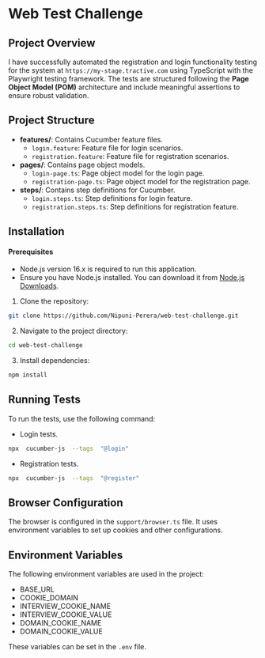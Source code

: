 # Web Test Challenge

## Project Overview

I have successfully automated the registration and login functionality testing for the system at `https://my-stage.tractive.com` using TypeScript with the Playwright testing framework. The tests are structured following the **Page Object Model (POM)** architecture and include meaningful assertions to ensure robust validation.

## Project Structure

- **features/**: Contains Cucumber feature files.
  - `login.feature`: Feature file for login scenarios.
  - `registration.feature`: Feature file for registration scenarios.
- **pages/**: Contains page object models.
  - `login-page.ts`: Page object model for the login page.
  - `registration-page.ts`: Page object model for the registration page.
- **steps/**: Contains step definitions for Cucumber.
  - `login.steps.ts`: Step definitions for login feature.
  - `registration.steps.ts`: Step definitions for registration feature.

## Installation

#### Prerequisites

- Node.js version 16.x is required to run this application.
- Ensure you have Node.js installed. You can download it from [Node.js Downloads](https://nodejs.org/).

1. Clone the repository:

```bash
git clone https://github.com/Nipuni-Perera/web-test-challenge.git
```

2. Navigate to the project directory:

```bash
cd web-test-challenge
```

3. Install dependencies:

```bash
npm install
```

## Running Tests

To run the tests, use the following command:

- Login tests.

```bash
npx  cucumber-js  --tags  "@login"
```

- Registration tests.

```bash
npx  cucumber-js  --tags  "@register"
```

## Browser Configuration

The browser is configured in the `support/browser.ts` file. It uses environment variables to set up cookies and other configurations.

## Environment Variables

The following environment variables are used in the project:

- BASE_URL
- COOKIE_DOMAIN
- INTERVIEW_COOKIE_NAME
- INTERVIEW_COOKIE_VALUE
- DOMAIN_COOKIE_NAME
- DOMAIN_COOKIE_VALUE

These variables can be set in the `.env` file.
